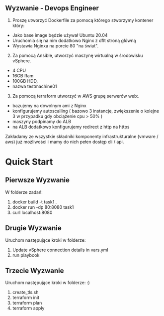 ## Wyzwanie - Devops Engineer

1. Proszę utworzyć Dockerfile za pomocą którego stworzymy kontener który:
- Jako base image będzie używał Ubuntu 20.04
- Uruchomia się na nim dodatkowo  Nginx z dflt stroną główną
- Wystawia Nginxa na porcie 80 "na świat".

2. Za pomocą Ansible, utworzyć maszynę wirtualną w środowisku vSphere.
- 4 CPU
- 16GB Ram
- 100GB HDD,
- nazwa testmachine01

3. Za pomocą terraform utworzyć w AWS grupę serwerów web:.
- bazujemy na dowolnym ami z Nginx
- konfigurujemy autoscalling ( bazowo 3 instancje, zwiększenie o kolejne 3 w przypadku gdy obciążenie cpu  >  50% )
- maszyny podpinamy do ALB
- na ALB dodatkowo konfigurujemy redirect z http na https

Zakładamy ze wszystkie składniki komponenty infrastrukturalne (vmware / aws) już możliwości i mamy do nich pełen dostęp cli / api.

# Quick Start
## Pierwsze Wyzwanie
W folderze zadań:
1. docker build -t task1 .
2. docker run -dp 80:8080 task1
3. curl localhost:8080

## Drugie Wyzwanie
Uruchom następujące kroki w folderze:
1. Update vSphere connection details in vars.yml
2. run playbook

## Trzecie Wyzwanie
Uruchom następujące kroki w folderze: :)
1. create_tls.sh
2. terraform init
3. terraform plan
4. terraform apply